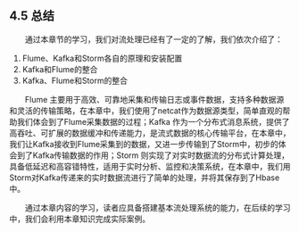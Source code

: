 ## 4.5 总结

&emsp;&emsp;通过本章节的学习，我们对流处理已经有了一定的了解，我们依次介绍了：

1. Flume、Kafka和Storm各自的原理和安装配置
2. Kafka和Flume的整合
3. Kafka、Flume和Storm的整合

&emsp;&emsp;Flume 主要用于高效、可靠地采集和传输日志或事件数据，支持多种数据源和灵活的传输策略，在本章中，我们使用了netcat作为数据源类型，简单直观的帮助我们体会到了Flume采集数据的过程；Kafka 作为一个分布式消息系统，提供了高吞吐、可扩展的数据缓冲和传递能力，是流式数据的核心传输平台，在本章中，我们让Kafka接收到Flume采集到的数据，又进一步传输到了Storm中，初步的体会到了Kafka传输数据的作用；Storm 则实现了对实时数据流的分布式计算处理，具备低延迟和高容错特性，适用于实时分析、监控和决策系统，在本章中，我们用Storm对Kafka传递来的实时数据流进行了简单的处理，并将其保存到了Hbase中。

&emsp;&emsp;通过本章内容的学习，读者应具备搭建基本流处理系统的能力，在后续的学习中，我们会利用本章知识完成实际案例。